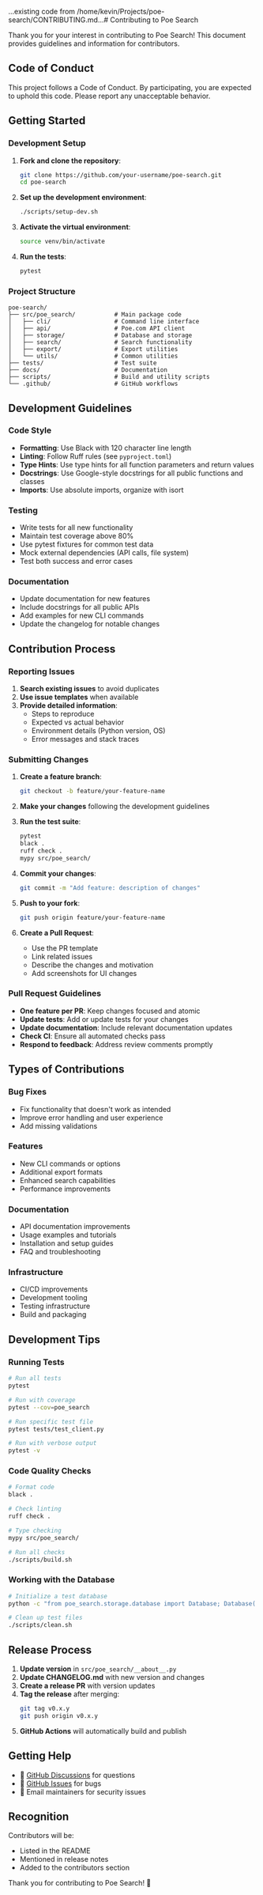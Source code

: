 ...existing code from /home/kevin/Projects/poe-search/CONTRIBUTING.md...# Contributing to Poe Search

Thank you for your interest in contributing to Poe Search! This document provides guidelines and information for contributors.

## Code of Conduct

This project follows a Code of Conduct. By participating, you are expected to uphold this code. Please report any unacceptable behavior.

## Getting Started

### Development Setup

1. **Fork and clone the repository**:
   ```bash
   git clone https://github.com/your-username/poe-search.git
   cd poe-search
   ```

2. **Set up the development environment**:
   ```bash
   ./scripts/setup-dev.sh
   ```

3. **Activate the virtual environment**:
   ```bash
   source venv/bin/activate
   ```

4. **Run the tests**:
   ```bash
   pytest
   ```

### Project Structure

```
poe-search/
├── src/poe_search/           # Main package code
│   ├── cli/                  # Command line interface
│   ├── api/                  # Poe.com API client
│   ├── storage/              # Database and storage
│   ├── search/               # Search functionality
│   ├── export/               # Export utilities
│   └── utils/                # Common utilities
├── tests/                    # Test suite
├── docs/                     # Documentation
├── scripts/                  # Build and utility scripts
└── .github/                  # GitHub workflows
```

## Development Guidelines

### Code Style

- **Formatting**: Use Black with 120 character line length
- **Linting**: Follow Ruff rules (see `pyproject.toml`)
- **Type Hints**: Use type hints for all function parameters and return values
- **Docstrings**: Use Google-style docstrings for all public functions and classes
- **Imports**: Use absolute imports, organize with isort

### Testing

- Write tests for all new functionality
- Maintain test coverage above 80%
- Use pytest fixtures for common test data
- Mock external dependencies (API calls, file system)
- Test both success and error cases

### Documentation

- Update documentation for new features
- Include docstrings for all public APIs
- Add examples for new CLI commands
- Update the changelog for notable changes

## Contribution Process

### Reporting Issues

1. **Search existing issues** to avoid duplicates
2. **Use issue templates** when available
3. **Provide detailed information**:
   - Steps to reproduce
   - Expected vs actual behavior
   - Environment details (Python version, OS)
   - Error messages and stack traces

### Submitting Changes

1. **Create a feature branch**:
   ```bash
   git checkout -b feature/your-feature-name
   ```

2. **Make your changes** following the development guidelines

3. **Run the test suite**:
   ```bash
   pytest
   black .
   ruff check .
   mypy src/poe_search/
   ```

4. **Commit your changes**:
   ```bash
   git commit -m "Add feature: description of changes"
   ```

5. **Push to your fork**:
   ```bash
   git push origin feature/your-feature-name
   ```

6. **Create a Pull Request**:
   - Use the PR template
   - Link related issues
   - Describe the changes and motivation
   - Add screenshots for UI changes

### Pull Request Guidelines

- **One feature per PR**: Keep changes focused and atomic
- **Update tests**: Add or update tests for your changes
- **Update documentation**: Include relevant documentation updates
- **Check CI**: Ensure all automated checks pass
- **Respond to feedback**: Address review comments promptly

## Types of Contributions

### Bug Fixes
- Fix functionality that doesn't work as intended
- Improve error handling and user experience
- Add missing validations

### Features
- New CLI commands or options
- Additional export formats
- Enhanced search capabilities
- Performance improvements

### Documentation
- API documentation improvements
- Usage examples and tutorials
- Installation and setup guides
- FAQ and troubleshooting

### Infrastructure
- CI/CD improvements
- Development tooling
- Testing infrastructure
- Build and packaging

## Development Tips

### Running Tests

```bash
# Run all tests
pytest

# Run with coverage
pytest --cov=poe_search

# Run specific test file
pytest tests/test_client.py

# Run with verbose output
pytest -v
```

### Code Quality Checks

```bash
# Format code
black .

# Check linting
ruff check .

# Type checking
mypy src/poe_search/

# Run all checks
./scripts/build.sh
```

### Working with the Database

```bash
# Initialize a test database
python -c "from poe_search.storage.database import Database; Database('test.db')"

# Clean up test files
./scripts/clean.sh
```

## Release Process

1. **Update version** in `src/poe_search/__about__.py`
2. **Update CHANGELOG.md** with new version and changes
3. **Create a release PR** with version updates
4. **Tag the release** after merging:
   ```bash
   git tag v0.x.y
   git push origin v0.x.y
   ```
5. **GitHub Actions** will automatically build and publish

## Getting Help

- 💬 [GitHub Discussions](https://github.com/kevin/poe-search/discussions) for questions
- 🐛 [GitHub Issues](https://github.com/kevin/poe-search/issues) for bugs
- 📧 Email maintainers for security issues

## Recognition

Contributors will be:
- Listed in the README
- Mentioned in release notes
- Added to the contributors section

Thank you for contributing to Poe Search! 🎉
